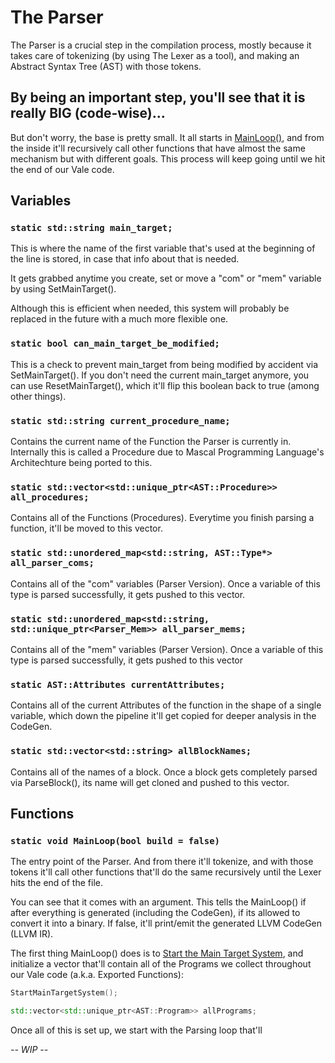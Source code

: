 # The Parser

The Parser is a crucial step in the compilation process, mostly because it takes care of tokenizing (by using The Lexer as a tool), and making an Abstract Syntax Tree (AST) with those tokens.

## By being an important step, you'll see that it is really BIG (code-wise)...

But don't worry, the base is pretty small. It all starts in [MainLoop()](#static-void-MainLoopbool-build--false), and from the inside it'll recursively call other functions that have almost the same mechanism but with different goals. This process will keep going until we hit the end of our Vale code.

## Variables

### ```static std::string main_target;```

This is where the name of the first variable that's used at the beginning of the line is stored, in case that info about that is needed.

It gets grabbed anytime you create, set or move a "com" or "mem" variable by using SetMainTarget().

Although this is efficient when needed, this system will probably be replaced in the future with a much more flexible one.

### ```static bool can_main_target_be_modified;```

This is a check to prevent main_target from being modified by accident via SetMainTarget(). If you don't need the current main_target anymore, you can use ResetMainTarget(), which it'll flip this boolean back to true (among other things).

### ```static std::string current_procedure_name;```

Contains the current name of the Function the Parser is currently in. Internally this is called a Procedure due to Mascal Programming Language's Architechture being ported to this.

### ```static std::vector<std::unique_ptr<AST::Procedure>> all_procedures;```

Contains all of the Functions (Procedures). Everytime you finish parsing a function, it'll be moved to this vector.

### ```static std::unordered_map<std::string, AST::Type*> all_parser_coms;```

Contains all of the "com" variables (Parser Version). Once a variable of this type is parsed successfully, it gets pushed to this vector.

### ```static std::unordered_map<std::string, std::unique_ptr<Parser_Mem>> all_parser_mems;```

Contains all of the "mem" variables (Parser Version). Once a variable of this type is parsed successfully, it gets pushed to this vector

### ```static AST::Attributes currentAttributes;```

Contains all of the current Attributes of the function in the shape of a single variable, which down the pipeline it'll get copied for deeper analysis in the CodeGen.

### ```static std::vector<std::string> allBlockNames;```

Contains all of the names of a block. Once a block gets completely parsed via ParseBlock(), its name will get cloned and pushed to this vector.

## Functions

### ```static void MainLoop(bool build = false)```

The entry point of the Parser. And from there it'll tokenize, and with those tokens it'll call other functions that'll do the same recursively until the Lexer hits the end of the file.

You can see that it comes with an argument. This tells the MainLoop() if after everything is generated (including the CodeGen), if its allowed to convert it into a binary. If false, it'll print/emit the generated LLVM CodeGen (LLVM IR).

The first thing MainLoop() does is to [Start the Main Target System](), and initialize a vector that'll contain all of the Programs we collect throughout our Vale code (a.k.a. Exported Functions):

```c++
StartMainTargetSystem();

std::vector<std::unique_ptr<AST::Program>> allPrograms;
```

Once all of this is set up, we start with the Parsing loop that'll 

*-- WIP --*